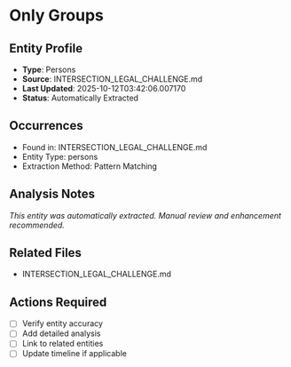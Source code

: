# Only Groups

## Entity Profile
- **Type**: Persons
- **Source**: INTERSECTION_LEGAL_CHALLENGE.md
- **Last Updated**: 2025-10-12T03:42:06.007170
- **Status**: Automatically Extracted

## Occurrences
- Found in: INTERSECTION_LEGAL_CHALLENGE.md
- Entity Type: persons
- Extraction Method: Pattern Matching

## Analysis Notes
*This entity was automatically extracted. Manual review and enhancement recommended.*

## Related Files
- INTERSECTION_LEGAL_CHALLENGE.md

## Actions Required
- [ ] Verify entity accuracy
- [ ] Add detailed analysis
- [ ] Link to related entities
- [ ] Update timeline if applicable
